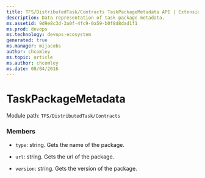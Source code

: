 ```yaml
---
title: TFS/DistributedTask/Contracts TaskPackageMetadata API | Extensions for Azure DevOps Services
description: Data representation of task package metadata. 
ms.assetid: 9d9e8c3d-3a0f-4fc9-0a59-b0f8d8dad1f1
ms.prod: devops
ms.technology: devops-ecosystem
generated: true
ms.manager: mijacobs
author: chcomley
ms.topic: article
ms.author: chcomley
ms.date: 08/04/2016
---
```


# TaskPackageMetadata

Module path: `TFS/DistributedTask/Contracts`


### Members

* `type`: string. Gets the name of the package.

* `url`: string. Gets the url of the package.

* `version`: string. Gets the version of the package.

